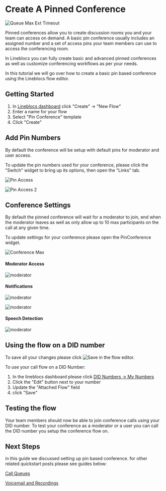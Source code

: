 # Create A Pinned Conference

![Queue Max Ext Timeout](/img/frontend/docs/pinned-conference/pinned-conference.png)

Pinned conferences allow you to create discussion rooms you and your team can access on demand.
A basic pin conference usually includes an assigned number and a set of access pins your team members can use to access the conferencing room.

In Lineblocs you can fully create basic and advanced pinned conferences as well as customize conferencing workflows as per your needs. 

In this tutorial we will go over how to create a basic pin based conference using the Lineblocs flow editor.

## Getting Started

1. In [Lineblocs dashboard](https://app.lineblocs.com/#/dashboard) click "Create" -> "New Flow"
2. Enter a name for your flow
3. Select "Pin Conference" template
4. Click "Create"

## Add Pin Numbers

By default the conference will be setup with default pins for moderator and user access. 

To update the pin numbers used for your conference, please click the "Switch" widget to bring up its options, then open the "Links" tab.

![Pin Access](/img/frontend/docs/pinned-conference/pin-access.png)

![Pin Access 2](/img/frontend/docs/pinned-conference/pin-access-2.png)

## Conference Settings

By default the pinned conference will wait for a moderator to join, end when the moderator leaves as well as only allow up to 10 max participants on the call at any given time.

To update settings for your conference please open the PinConference widget.

![Conference Max](/img/frontend/docs/pinned-conference/conference-max.png)

#### Moderator Access
![moderator](/img/frontend/docs/pinned-conference/moderator.png)

#### Notifications
![moderator](/img/frontend/docs/pinned-conference/beep-1.png)

![moderator](/img/frontend/docs/pinned-conference/beep-2.png)

#### Speech Detection

![moderator](/img/frontend/docs/pinned-conference/speech.png)


## Using the flow on a DID number

To save all your changes please click ![Save](/img/frontend/docs/shared/save.png) in the flow editor.

To use your call flow on a DID Number:

1. In the lineblocs dashboard please click [DID Numbers -> My Numbers](https://app.lineblocs.com/#/dashboard/dids/my-numbers)
2. Click the "Edit" button next to your number
3. Update the "Attached Flow" field
4. click "Save"

## Testing the flow

Your team members should now be able to join conference calls using your DID number. To test your conference as a moderator or a user you can call the DID number you setup the conference flow on.

## Next Steps

in this guide we discussed setting up pin based conference. for other related quickstart posts please see guides below:

[Call Queues](https://lineblocs.com/resources/quickstarts/call-queues)

[Voicemail and Recordings](https://lineblocs.com/resources/quickstarts/recordings-and-voicemail)